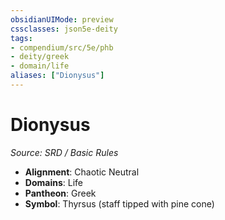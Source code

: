 ```yaml
---
obsidianUIMode: preview
cssclasses: json5e-deity
tags:
- compendium/src/5e/phb
- deity/greek
- domain/life
aliases: ["Dionysus"]
---
```

# Dionysus
*Source: SRD / Basic Rules* 

- **Alignment**: Chaotic Neutral
- **Domains**: Life
- **Pantheon**: Greek
- **Symbol**: Thyrsus (staff tipped with pine cone)